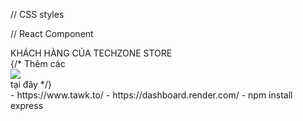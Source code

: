 // CSS styles
<style>
  .khachhang-techzone {
    text-align: center;
    overflow: hidden;
    padding-top: 40px;
  }

  .title-khachhang-techzone {
    font-size: 28px;
    font-weight: bold;
    margin-bottom: 20px;
    position: relative;
    color: #3498db;
    animation: fadeIn 2s ease-in, colorChange 4s linear infinite;
  }

  @keyframes fadeIn {
    from { opacity: 0; }
    to { opacity: 1; }
  }

  @keyframes colorChange {
    0% { color: #3498db; }
    50% { color: #2ecc71; }
    100% { color: #3498db; }
  }
</style>

// React Component
<div className="khachhang-techzone">
  <div className="title-khachhang-techzone">KHÁCH HÀNG CỦA TECHZONE STORE</div>
  <Carousel
    autoPlay
    interval={1500}
    infiniteLoop
    showThumbs={false}
    showArrows
    centerMode
    centerSlidePercentage={33.33}
    showIndicators={false}
    showStatus={false}
  >
    {/* Thêm các <div><img src="..." /></div> tại đây */}
  </Carousel>
</div>
- https://www.tawk.to/
- https://dashboard.render.com/
- npm install express
